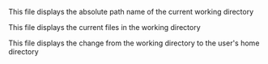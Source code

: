 This file displays the absolute path name of the current working directory

This file displays the current files in the working directory

This file displays the change from the working directory to the user's home directory